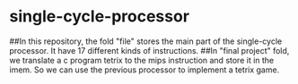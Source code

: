 # single-cycle-processor
##In this repository, the fold "file" stores the main part of the single-cycle processor. It have 17 different kinds of instructions.
##In "final project" fold, we translate a c program tetrix to the mips instruction and store it in the imem. So we can use the previous processor to implement a tetrix game.